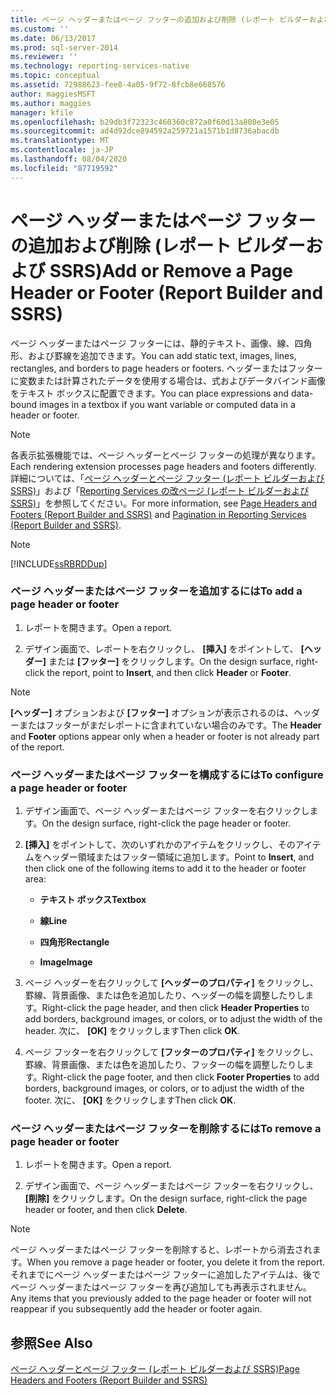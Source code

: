 ```yaml
---
title: ページ ヘッダーまたはページ フッターの追加および削除 (レポート ビルダーおよび SSRS) | Microsoft Docs
ms.custom: ''
ms.date: 06/13/2017
ms.prod: sql-server-2014
ms.reviewer: ''
ms.technology: reporting-services-native
ms.topic: conceptual
ms.assetid: 72988623-fee8-4a05-9f72-8fcb8e668576
author: maggiesMSFT
ms.author: maggies
manager: kfile
ms.openlocfilehash: b29db3f72323c460360c872a0f60d13a808e3e05
ms.sourcegitcommit: ad4d92dce894592a259721a1571b1d8736abacdb
ms.translationtype: MT
ms.contentlocale: ja-JP
ms.lasthandoff: 08/04/2020
ms.locfileid: "87719592"
---
```

# <a name="add-or-remove-a-page-header-or-footer-report-builder-and-ssrs"></a><span data-ttu-id="311c3-102">ページ ヘッダーまたはページ フッターの追加および削除 (レポート ビルダーおよび SSRS)</span><span class="sxs-lookup"><span data-stu-id="311c3-102">Add or Remove a Page Header or Footer (Report Builder and SSRS)</span></span>
  <span data-ttu-id="311c3-103">ページ ヘッダーまたはページ フッターには、静的テキスト、画像、線、四角形、および罫線を追加できます。</span><span class="sxs-lookup"><span data-stu-id="311c3-103">You can add static text, images, lines, rectangles, and borders to page headers or footers.</span></span> <span data-ttu-id="311c3-104">ヘッダーまたはフッターに変数または計算されたデータを使用する場合は、式およびデータバインド画像をテキスト ボックスに配置できます。</span><span class="sxs-lookup"><span data-stu-id="311c3-104">You can place expressions and data-bound images in a textbox if you want variable or computed data in a header or footer.</span></span>  
  
> [!NOTE]  
>  <span data-ttu-id="311c3-105">各表示拡張機能では、ページ ヘッダーとページ フッターの処理が異なります。</span><span class="sxs-lookup"><span data-stu-id="311c3-105">Each rendering extension processes page headers and footers differently.</span></span> <span data-ttu-id="311c3-106">詳細については、「[ページ ヘッダーとページ フッター &#40;レポート ビルダーおよび SSRS&#41;](page-headers-and-footers-report-builder-and-ssrs.md)」および「[Reporting Services の改ページ &#40;レポート ビルダーおよび SSRS&#41;](pagination-in-reporting-services-report-builder-and-ssrs.md)」を参照してください。</span><span class="sxs-lookup"><span data-stu-id="311c3-106">For more information, see [Page Headers and Footers &#40;Report Builder and SSRS&#41;](page-headers-and-footers-report-builder-and-ssrs.md) and [Pagination in Reporting Services &#40;Report Builder  and SSRS&#41;](pagination-in-reporting-services-report-builder-and-ssrs.md).</span></span>  
  
> [!NOTE]  
>  [!INCLUDE[ssRBRDDup](../../includes/ssrbrddup-md.md)]  
  
### <a name="to-add-a-page-header-or-footer"></a><span data-ttu-id="311c3-107">ページ ヘッダーまたはページ フッターを追加するには</span><span class="sxs-lookup"><span data-stu-id="311c3-107">To add a page header or footer</span></span>  
  
1.  <span data-ttu-id="311c3-108">レポートを開きます。</span><span class="sxs-lookup"><span data-stu-id="311c3-108">Open a report.</span></span>  
  
2.  <span data-ttu-id="311c3-109">デザイン画面で、レポートを右クリックし、 **[挿入]** をポイントして、 **[ヘッダー]** または **[フッター]** をクリックします。</span><span class="sxs-lookup"><span data-stu-id="311c3-109">On the design surface, right-click the report, point to **Insert**, and then click **Header** or **Footer**.</span></span>  
  
> [!NOTE]  
>  <span data-ttu-id="311c3-110">**[ヘッダー]** オプションおよび **[フッター]** オプションが表示されるのは、ヘッダーまたはフッターがまだレポートに含まれていない場合のみです。</span><span class="sxs-lookup"><span data-stu-id="311c3-110">The **Header** and **Footer** options appear only when a header or footer is not already part of the report.</span></span>  
  
### <a name="to-configure-a-page-header-or-footer"></a><span data-ttu-id="311c3-111">ページ ヘッダーまたはページ フッターを構成するには</span><span class="sxs-lookup"><span data-stu-id="311c3-111">To configure a page header or footer</span></span>  
  
1.  <span data-ttu-id="311c3-112">デザイン画面で、ページ ヘッダーまたはページ フッターを右クリックします。</span><span class="sxs-lookup"><span data-stu-id="311c3-112">On the design surface, right-click the page header or footer.</span></span>  
  
2.  <span data-ttu-id="311c3-113">**[挿入]** をポイントして、次のいずれかのアイテムをクリックし、そのアイテムをヘッダー領域またはフッター領域に追加します。</span><span class="sxs-lookup"><span data-stu-id="311c3-113">Point to **Insert**, and then click one of the following items to add it to the header or footer area:</span></span>  
  
    -   <span data-ttu-id="311c3-114">**テキスト ボックス**</span><span class="sxs-lookup"><span data-stu-id="311c3-114">**Textbox**</span></span>  
  
    -   <span data-ttu-id="311c3-115">**線**</span><span class="sxs-lookup"><span data-stu-id="311c3-115">**Line**</span></span>  
  
    -   <span data-ttu-id="311c3-116">**四角形**</span><span class="sxs-lookup"><span data-stu-id="311c3-116">**Rectangle**</span></span>  
  
    -   <span data-ttu-id="311c3-117">**Image**</span><span class="sxs-lookup"><span data-stu-id="311c3-117">**Image**</span></span>  
  
3.  <span data-ttu-id="311c3-118">ページ ヘッダーを右クリックして **[ヘッダーのプロパティ]** をクリックし、罫線、背景画像、または色を追加したり、ヘッダーの幅を調整したりします。</span><span class="sxs-lookup"><span data-stu-id="311c3-118">Right-click the page header, and then click **Header Properties** to add borders, background images, or colors, or to adjust the width of the header.</span></span> <span data-ttu-id="311c3-119">次に、 **[OK]** をクリックします</span><span class="sxs-lookup"><span data-stu-id="311c3-119">Then click **OK**.</span></span>  
  
4.  <span data-ttu-id="311c3-120">ページ フッターを右クリックして **[フッターのプロパティ]** をクリックし、罫線、背景画像、または色を追加したり、フッターの幅を調整したりします。</span><span class="sxs-lookup"><span data-stu-id="311c3-120">Right-click the page footer, and then click **Footer Properties** to add borders, background images, or colors, or to adjust the width of the footer.</span></span> <span data-ttu-id="311c3-121">次に、 **[OK]** をクリックします</span><span class="sxs-lookup"><span data-stu-id="311c3-121">Then click **OK**.</span></span>  
  
### <a name="to-remove-a-page-header-or-footer"></a><span data-ttu-id="311c3-122">ページ ヘッダーまたはページ フッターを削除するには</span><span class="sxs-lookup"><span data-stu-id="311c3-122">To remove a page header or footer</span></span>  
  
1.  <span data-ttu-id="311c3-123">レポートを開きます。</span><span class="sxs-lookup"><span data-stu-id="311c3-123">Open a report.</span></span>  
  
2.  <span data-ttu-id="311c3-124">デザイン画面で、ページ ヘッダーまたはページ フッターを右クリックし、 **[削除]** をクリックします。</span><span class="sxs-lookup"><span data-stu-id="311c3-124">On the design surface, right-click the page header or footer, and then click **Delete**.</span></span>  
  
> [!NOTE]  
>  <span data-ttu-id="311c3-125">ページ ヘッダーまたはページ フッターを削除すると、レポートから消去されます。</span><span class="sxs-lookup"><span data-stu-id="311c3-125">When you remove a page header or footer, you delete it from the report.</span></span> <span data-ttu-id="311c3-126">それまでにページ ヘッダーまたはページ フッターに追加したアイテムは、後でページ ヘッダーまたはページ フッターを再び追加しても再表示されません。</span><span class="sxs-lookup"><span data-stu-id="311c3-126">Any items that you previously added to the page header or footer will not reappear if you subsequently add the header or footer again.</span></span>  
  
## <a name="see-also"></a><span data-ttu-id="311c3-127">参照</span><span class="sxs-lookup"><span data-stu-id="311c3-127">See Also</span></span>  
 [<span data-ttu-id="311c3-128">ページ ヘッダーとページ フッター &#40;レポート ビルダーおよび SSRS&#41;</span><span class="sxs-lookup"><span data-stu-id="311c3-128">Page Headers and Footers &#40;Report Builder and SSRS&#41;</span></span>](page-headers-and-footers-report-builder-and-ssrs.md)  
  
  
